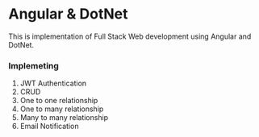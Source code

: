 # Angular & DotNet 
This is implementation of Full Stack Web development using Angular and DotNet.

<h3>Implemeting</h3>
<ol>
  <li>JWT Authentication</li>
  <li>CRUD</li>
  <li>One to one relationship</li>
  <li>One to many relationship</li>
  <li>Many to many relationship</li>
  <li>Email Notification</li>
</ol>

